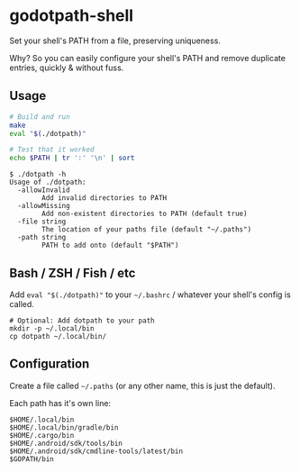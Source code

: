 <!--
SPDX-FileCopyrightText: 2023 froggie <legal@frogg.ie>

SPDX-License-Identifier: OSL-3.0
-->

# godotpath-shell
Set your shell's PATH from a file, preserving uniqueness.

Why? So you can easily configure your shell's PATH and remove duplicate entries, quickly & without fuss.

## Usage

```bash
# Build and run
make
eval "$(./dotpath)"

# Test that it worked
echo $PATH | tr ':' '\n' | sort
```

```
$ ./dotpath -h
Usage of ./dotpath:
  -allowInvalid
        Add invalid directories to PATH
  -allowMissing
        Add non-existent directories to PATH (default true)
  -file string
        The location of your paths file (default "~/.paths")
  -path string
        PATH to add onto (default "$PATH")
```

## Bash / ZSH / Fish / etc

Add `eval "$(./dotpath)"` to your `~/.bashrc` / whatever your shell's config is called.

```
# Optional: Add dotpath to your path
mkdir -p ~/.local/bin
cp dotpath ~/.local/bin/
```

## Configuration

Create a file called `~/.paths` (or any other name, this is just the default).

Each path has it's own line:
```
$HOME/.local/bin
$HOME/.local/bin/gradle/bin
$HOME/.cargo/bin
$HOME/.android/sdk/tools/bin
$HOME/.android/sdk/cmdline-tools/latest/bin
$GOPATH/bin
```

